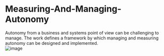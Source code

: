 # Measuring-And-Managing-Autonomy
Autonomy from a business and systems point of view can be challenging to manage. The work defines a framework by which managing and measuring autonomy can be designed and implemented.   
![image](https://user-images.githubusercontent.com/111851430/186327161-0a72baee-38d1-4307-9b72-150bceb34c36.png)


